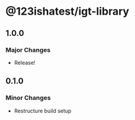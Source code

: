 # @123ishatest/igt-library

## 1.0.0

### Major Changes

- Release!

## 0.1.0

### Minor Changes

- Restructure build setup
